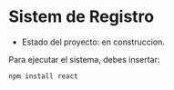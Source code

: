<h1> Sistem de Registro</h1>

- Estado del proyecto: en construccion.

Para ejecutar el sistema, debes insertar:

```npm install react```
